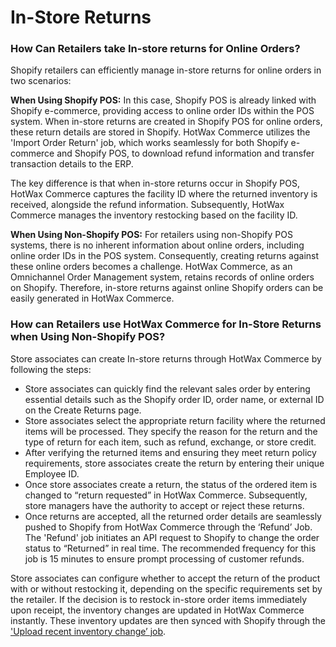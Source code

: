 # In-Store Returns

### How Can Retailers take In-store returns for Online Orders?

Shopify retailers can efficiently manage in-store returns for online orders in two scenarios:

**When Using Shopify POS:** In this case, Shopify POS is already linked with Shopify e-commerce, providing access to online order IDs within the POS system. When in-store returns are created in Shopify POS for online orders, these return details are stored in Shopify. HotWax Commerce utilizes the 'Import Order Return' job, which works seamlessly for both Shopify e-commerce and Shopify POS, to download refund information and transfer transaction details to the ERP.&#x20;

The key difference is that when in-store returns occur in Shopify POS, HotWax Commerce captures the facility ID where the returned inventory is received, alongside the refund information. Subsequently, HotWax Commerce manages the inventory restocking based on the facility ID.

**When Using Non-Shopify POS:** For retailers using non-Shopify POS systems, there is no inherent information about online orders, including online order IDs in the POS system. Consequently, creating returns against these online orders becomes a challenge. HotWax Commerce, as an Omnichannel Order Management system, retains records of online orders on Shopify. Therefore, in-store returns against online Shopify orders can be easily generated in HotWax Commerce.

### How can Retailers use HotWax Commerce for In-Store Returns when Using Non-Shopify POS?

Store associates can create In-store returns through HotWax Commerce by following the steps:

* Store associates can quickly find the relevant sales order by entering essential details such as the Shopify order ID, order name, or external ID on the Create Returns page.
* Store associates select the appropriate return facility where the returned items will be processed. They specify the reason for the return and the type of return for each item, such as refund, exchange, or store credit.
* After verifying the returned items and ensuring they meet return policy requirements, store associates create the return by entering their unique Employee ID.
* Once store associates create a return, the status of the ordered item is changed to “return requested” in HotWax Commerce. Subsequently, store managers have the authority to accept or reject these returns.
* Once returns are accepted, all the returned order details are seamlessly pushed to Shopify from HotWax Commerce through the ‘Refund’ Job. The 'Refund' job initiates an API request to Shopify to change the order status to “Returned” in real time. The recommended frequency for this job is 15 minutes to ensure prompt processing of customer refunds.

Store associates can configure whether to accept the return of the product with or without restocking it, depending on the specific requirements set by the retailer. If the decision is to restock in-store order items immediately upon receipt, the inventory changes are updated in HotWax Commerce instantly. These inventory updates are then synced with Shopify through the ['Upload recent inventory change’ job](https://docs.hotwax.co/integration-resources-1/v/shopify-integration/how-does-hotwax-commerce-ensure-accurate-inventory-is-synchronized-to-shopify).
